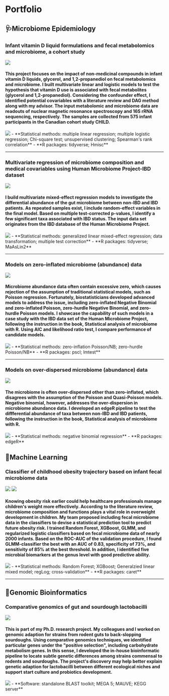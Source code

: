 # Portfolio
## 🩺Microbiome Epidemiology
### Infant vitamin D liquid formulations and fecal metabolomics and microbiome, a cohort study
[![](https://img.shields.io/badge/PDF-Open_research_poster-B44F99?logo=PDF)](pdf/Poster_vitD_microbiome_david.pdf) 
#### This project focuses on the impact of non-medicinal compounds in infant vitamin D liquids, glycerol, and 1,2-propanediol on fecal metabolomics and microbiome. I built multivariate linear and logistic models to test the hypothesis that vitamin D use is associated with fecal metabolites (glycerol and 1,2-propanediol). Considering the confounder effect, I identified potential covariables with a literature review and DAG method along with my advisor. The input metabolomic and microbiome data are readouts of nuclear magnetic resonance spectroscopy and 16S rRNA sequencing, respectively. The samples are collected from 575 infant participants in the Canadian cohort study CHILD. 
<img src="images/poster_screenshot_vitD_david.png?raw=false"/>
- **Statistical methods: multiple linear regression; multiple logistic regression; Chi-square test; unsupervised clustering; Spearman's rank correlation**
- **R packages: tidyverse; Hmisc**

---
### Multivariate regression of microbiome composition and medical covariables using Human Microbiome Project-IBD dataset 
[![](https://img.shields.io/badge/GitHub-View_on_GitHub-1182C3?logo=GitHub)](html/maaslin2-IBD-microbiome.html) 
#### I build multivariate mixed-effect regression models to investigate the differential abundance of the gut microbiome between non-IBD and IBD patients. As repeated samples exist, I include random-effect variables in the final model. Based on multiple test-corrected p-values, I identify a few significant taxa associated with IBD status. The input data set originates from the IBD database of the Human Microbiome Project. 
<img src="images/image_multi-regression_david.png?raw=false"/>
- **Statistical methods: generalized linear mixed-effect regression; data transformation; multiple test correction**
- **R packages: tidyverse; MaAsLin2**

---
### Models on zero-inflated microbiome (abundance) data
[![](https://img.shields.io/badge/GitHub-View_on_GitHub-0476D0?logo=GitHub)](html/zero-inflated-models-mcirobiome.html) 
#### Microbiome abundance data often contain excessive zero, which causes rejection of the assumption of traditional statistical models, such as Poisson regression. Fortunately, biostatisticians developed advanced models to address the issue, including zero-inflated Negative Binomial and zero-inflated Poisson, zero-hurdle Negative Binomial, and zero-hurdle Poisson models. I showcase the capability of such models in a case study with the IBD data set of the Human Microbiome Project, following the instruction in the book, Statistical analysis of microbiome with R. Using AIC and likelihood ratio test, I compare performance of candidate models. 
<img src="images/image_zero-inflate_david.png?raw=false"/> 
- **Statistical methods: zero-inflation Poisson/NB; zero-hurdle Poisson/NB**
- **R packages: pscl; lmtest**

---
### Models on over-dispersed microbiome (abundance) data
[![](https://img.shields.io/badge/GitHub-View_on_GitHub-0476D0?logo=GitHub)](html/overdisp-zeroinflate-model.html) 
#### The microbiome is often over-dispersed other than zero-inflated, which disagrees with the assumption of the Poisson and Quasi-Poisson models. Negative binomial, however, addresses the over-dispersion in microbiome abundance data. I developed an edgeR pipeline to test the diffferential abundance of taxa between non-IBD and IBD patients, following the instruction in the book, Statistical analysis of microbiome with R.
<img src="images/image_overdispersion_david.png?raw=false"/> 
- **Statistical methods: negative binomial regression**
- **R packages: edgeR**


## 🤖Machine Learning 
### Classifier of childhood obesity trajectory based on infant fecal microbiome data 
[![](https://img.shields.io/badge/PDF-Open_presentation_slides-C6466B?logo=PDF)](pdf/PPT_predict-child-obesity_davidzhao.pdf)
[![](https://img.shields.io/badge/GitHub-View_on_GitHub-0476D0?logo=GitHub)](https://github.com/davidzhao1015/infant_microbiota_predict_obesity/blob/main/bmi_traj_pred_infant_microbiota.Rmd) 
#### Knowing obesity risk earlier could help healthcare professionals manage children's weight more effectively. According to the literature review, microbiome composition and functions plays a vital role in overweight development in children. My team proposed including fecal microbiome data in the classifiers to devise a statistical prediction tool to predict future obesity risk. I trained Random Forest, XGBoost, GLMM, and regularized logistic classifiers based on fecal microbiome data of nearly 2000 infants. Based on the ROC-AUC of the validation procedure, I found GLMM-classifier the best with an AUC of 0.83, specificity of 73%, and sensitivity of 85% at the best threshold. In addition, I identified five microbial biomarkers at the genus level with good predictive ability. 
<img src="images/fig3_proj1.png?raw=false"/>
- **Statistical methods: Random Forest; XGBoost; Generalzied linear mixed model; regLog; cross-validation**
- **R packages: caret**

---

## 🧬Genomic Bioinformatics
### Comparative genomics of gut and sourdough lactobacilli 
[![](https://img.shields.io/badge/PDF-Open_presentation_slides-C6466B?logo=PDF)](pdf/PPT_phd_david.pdf)  
#### This is part of my Ph.D. research project. My colleagues and I worked on genomic adaption for strains from rodent guts to back-slopping sourdoughs. Using comparative genomics techniques, we identified particular genes under the "positive selection", including carbohydrate metabolism genes. In this sense, I developed the in-house bioinformatic pipeline to locate subtle genetic differences among strains commensal to rodents and sourdoughs. The project's discovery may help better explain genetic adaption for lactobacilli between different ecological niches and support start culture and probiotics development. 
<img src="images/image_comparative-genomics.png?raw=false"/>
- **Software: standalone BLAST toolkit; MEGA 5; MAUVE; KEGG server**


